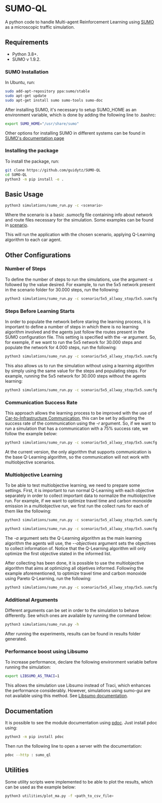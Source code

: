 # SUMO-QL

A python code to handle Multi-agent Reinforcement Learning using [SUMO](https://github.com/eclipse/sumo) as a microscopic 
traffic simulation. 

## Requirements

* Python 3.8+.
* SUMO v 1.9.2.

### SUMO Installation

In Ubuntu, run:

```bash
sudo add-apt-repository ppa:sumo/stable
sudo apt-get update
sudo apt-get install sumo sumo-tools sumo-doc 
```

After installing SUMO, it's necessary to setup SUMO_HOME as an environment variable, which is done by adding the
following line to .bashrc:

```bash
export SUMO_HOME="/usr/share/sumo"
```

Other options for installing SUMO in different systems can be found in [SUMO's documentation page](https://sumo.dlr.de/docs)

### Installing the package

To install the package, run:
```bash
git clone https://github.com/guidytz/SUMO-QL
cd SUMO-QL
python3 -m pip install -e .
```

## Basic Usage

```bash
python3 simulations/sumo_run.py -c <scenario>
```

Where the scenario is a basic .sumocfg file containing info about network and route files necessary for the simulation. Some
examples can be found in [scenario](https://github.com/guidytz/SUMO-QL/tree/master/scenario).

This will run the application with the chosen scenario, applying Q-Learning algorithm to each car agent.

## Other Configurations

### Number of Steps

To define the number of steps to run the simulations, use the argument _-s_ followed by the value desired. For example, to run 
the 5x5 network present in the scenario folder for 30.000 steps, run the following:
```bash
python3 simulations/sumo_run.py -c scenario/5x5_allway_stop/5x5.sumcfg -s 30000
```

### Steps Before Learning Starts

In order to populate the network before staring the learning process, it is important to define a number of steps in which there 
is no learning algorithm involved and the agents just follow the routes present in the SUMO configuration file. This setting is
specified with the _-w_ argument. So, for exemple, if we want to run the 5x5 network for 30.000 steps and populate the network
for 4.000 steps, run the following:
```bash
python3 simulations/sumo_run.py -c scenario/5x5_allway_stop/5x5.sumcfg -s 30000 -w 4000
```

This also allows us to run the simulation without using a learning algorithm by simply using the same value for the steps and
populating steps. For example, running the 5x5 network for 30.000 steps without the agents learning:
```bash
python3 simulations/sumo_run.py -c scenario/5x5_allway_stop/5x5.sumcfg -s 30000 -w 30000
```

### Communication Success Rate

This approach allows the learning process to be improved with the use of [Car-to-Infrastructure Communication](https://peerj.com/articles/cs-428/), this can
be set by adjusting the success rate of the communication using the _-r_ argument. So, if we want to run a simulation that has 
a communication with a 75% success rate, we follow the example below:
```bash
python3 simulations/sumo_run.py -c scenario/5x5_allway_stop/5x5.sumcfg -s 30000 -r 0.75
```

At the current version, the only algorithm that supports communication is the base Q-Learning algorithm, so the communication
will not work with multiobjective scenarios.

### Multiobjective Learning

To be able to test multiobjective learning, we need to prepare some settings. First, it is important to run normal Q-Learning
with each objective separately in order to collect important data to normalize the multiobjective run. For example, if we want
to optimize travel time and carbon monoxide emission in a multiobjective run, we first run the collect runs for each of them like
the following:
```bash
python3 simulations/sumo_run.py -c scenario/5x5_allway_stop/5x5.sumcfg -a QL --objectives TravelTime CO
```

```bash
python3 simulations/sumo_run.py -c scenario/5x5_allway_stop/5x5.sumcfg -a QL --objectives CO TravelTime
```

The _-a_ argument sets the Q-Learning algorithm as the main learning algorithm the agents will use, the _--objectives_ argument
sets the objectives to collect information of. Notice that the Q-Learning algorithm will only optimize the first objective stated
in the informed list.

After collecting has been done, it is possible to use the multiobjective algorithm that aims at optimizing all objetives informed.
Following the example aforementioned, to optimize travel time and carbon monoxide using Pareto Q-Learning, run the following:
```bash
python3 simulations/sumo_run.py -c scenario/5x5_allway_stop/5x5.sumcfg -a PQL --objectives TravelTime CO
```

### Additional Arguments

Different arguments can be set in order to the simulation to behave differently. See which ones are available by running 
the command below:

```bash
python3 simulations/sumo_run.py -h
```

After running the experiments, results can be found in results folder generated.

### Performance boost using Libsumo
To increase performance, declare the following environment variable before running the simulation:
```bash
export LIBSUMO_AS_TRACI=1
```
This allows the simulation use Libsumo instead of Traci, which enhances the performance considerably. However, simulations using sumo-gui are not available using this method. See [Libsumo documentation](https://sumo.dlr.de/docs/Libsumo.html).

## Documentation
It is possible to see the module documentation using [pdoc](https://pdoc3.github.io/pdoc/). 
Just install pdoc using:
```bash
python3 -m pip install pdoc
```

Then run the following line to open a server with the documentation:
```bash
pdoc --http : sumo_ql
```

## Utilities

Some utility scripts were implemented to be able to plot the results, which can be used as the example below:

```bash
python3 utilities/plot_ma.py -f <path_to_csv_file>
```
